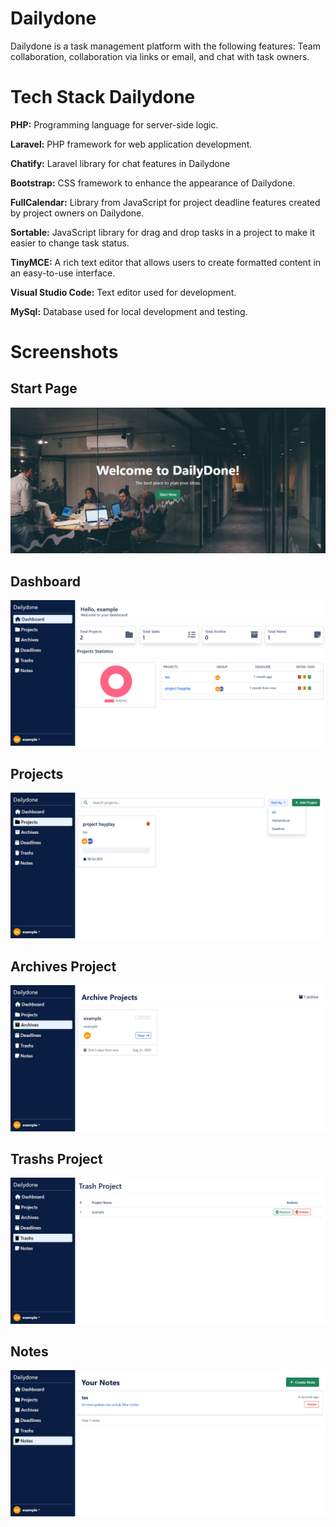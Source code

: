 
# Dailydone

Dailydone is a task management platform with the following features: Team collaboration, collaboration via links or email, and chat with task owners.



# Tech Stack Dailydone

**PHP:** Programming language for server-side logic.

**Laravel:** PHP framework for web application development.

**Chatify:** Laravel library for chat features in Dailydone

**Bootstrap:** CSS framework to enhance the appearance of Dailydone.

**FullCalendar:** Library from JavaScript for project deadline features created by project owners on Dailydone.

**Sortable:** JavaScript library for drag and drop tasks in a project to make it easier to change task status.

**TinyMCE:** A rich text editor that allows users to create formatted content in an easy-to-use interface.

**Visual Studio Code:** Text editor used for development.

**MySql:** Database used for local development and testing.



# Screenshots

## Start Page

![App Screenshot](public/img/screenshot/screencapture-127-0-0-1-8000-2025-08-25-13_25_48.png)

## Dashboard

![App Screenshot](public/img/screenshot/screencapture-127-0-0-1-8000-user-2025-08-25-13_24_08.png)

## Projects

![App Screenshot](public/img/screenshot/screencapture-127-0-0-1-8000-user-projects-2025-08-25-13_26_45.png)

## Archives Project

![App Screenshot](public/img/screenshot/screencapture-127-0-0-1-8000-user-archive-2025-08-25-16_42_06.png)

## Trashs Project

![App Screenshot](public/img/screenshot/screencapture-127-0-0-1-8000-user-trash-2025-08-25-16_43_20.png)

## Notes

![App Screenshot](public/img/screenshot/screencapture-127-0-0-1-8000-user-notes-2025-08-25-16_43_54.png)
